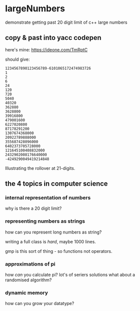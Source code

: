 # largeNumbers
demonstrate getting past 20 digit limit of c++ large numbers

## copy & past into yacc codepen

here's mine: https://ideone.com/TmRptC

should give:

```
1234567890123456789-6101065172474983726
1
2
6
24
120
720
5040
40320
362880
3628800
39916800
479001600
6227020800
87178291200
1307674368000
20922789888000
355687428096000
6402373705728000
121645100408832000
2432902008176640000
-4249290049419214848

```

Illustrating the rollover at 21-digits.

## the 4 topics in computer science

### internal representation of numbers

why is there a 20 digit limit?

### representing numbers as strings

how can you represent long numbers as string?

writing a full class is *hard*, maybe 1000 lines.

gmp is this sort of thing - so functions not operators.

### approximations of pi

how *can* you calculate pi?
lot's of seriers solutions
what about a randomised algorithm?

### dynamic memory

how can you grow your datatype?




